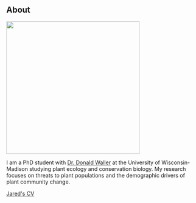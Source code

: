 ## About

<img src="https://jaredjbeck.github.io/jared_spp_2014_photo.jpg"  align="middle" width="350">

I am a PhD student with [Dr. Donald Waller](https://wallerlab.wiscweb.wisc.edu/) at the University of Wisconsin-Madison studying plant ecology and conservation biology. My research focuses on threats to plant populations and the demographic drivers of plant community change.

[Jared's CV]()
